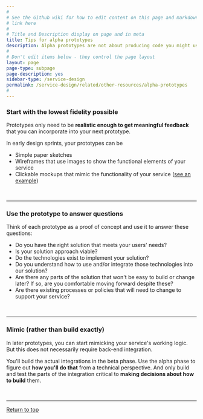 ```yaml
---
#
# See the Github wiki for how to edit content on this page and markdown styles you can use:
# link here
#
# Title and Description display on page and in meta
title: Tips for alpha prototypes
description: Alpha prototypes are not about producing code you might use in your MVP. Instead they're about building just enough to test specific hypotheses.
#
# Don't edit items below - they control the page layout
layout: page
page-type: subpage
page-description: yes
sidebar-type: /service-design
permalink: /service-design/related/other-resources/alpha-prototypes
#
---
```


### Start with the lowest fidelity possible

Prototypes only need to be **realistic enough to get meaningful feedback** that you can incorporate into your next prototype.

In early design sprints, your prototypes can be
* Simple paper sketches
* Wireframes that use images to show the functional elements of your service
* Clickable mockups that mimic the functionality of your service (<a title="Go to example" href="" target="_blank">see an example</a>)

<br/>
<hr>


### Use the prototype to answer questions

Think of each prototype as a proof of concept and use it to answer these questions:

* Do you have the right solution that meets your users' needs?
* Is your solution approach viable?
* Do the technologies exist to implement your solution?
* Do you understand how to use and/or integrate those technologies into our solution?
* Are there any parts of the solution that won't be easy to build or change later? If so, are you comfortable moving forward despite these?
* Are there existing processes or policies that will need to change to support your service?

<br/>
<hr>


### Mimic (rather than build exactly)

In later prototypes, you can start mimicking your service's working logic. But this does not necessarily require back-end integration.

You'll build the actual integrations in the beta phase. Use the alpha phase to figure out **how you'll do that** from a technical perspective. And only build and test the parts of the integration critical to **making decisions about how to build** them.

<br/>
<hr>

<a href="#">Return to top</a>
